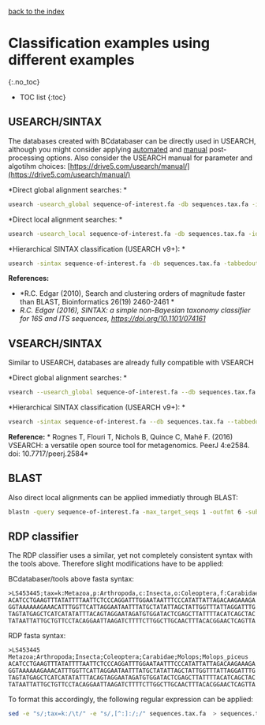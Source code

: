 [back to the index](./index.md)

# Classification examples using different examples
{:.no_toc}

* TOC list
{:toc}

## USEARCH/SINTAX

The databases created with BCdatabaser can be directly used in USEARCH, although you might consider applying [automated](./postprocessing.md) and [manual](./postprocessing_manual.md) post-processing options. 
Also consider the USEARCH manual for parameter and algotihm choices: [https://drive5.com/usearch/manual/](https://drive5.com/usearch/manual/)

*Direct global alignment searches: *
```sh 
usearch -usearch_global sequence-of-interest.fa -db sequences.tax.fa -id 0.97 -uc zotus.directglobal.uc -strand both
```

*Direct local alignment searches: *
```sh 
usearch -usearch_local sequence-of-interest.fa -db sequences.tax.fa -id 0.97 -uc zotus.directglobal.uc -strand both
```

*Hierarchical SINTAX classification (USEARCH v9+): *
```sh 
usearch -sintax sequence-of-interest.fa -db sequences.tax.fa -tabbedout zotus.directglobal.sintax -strand both -sintax_cutoff 0.8
```

**References:**

* *R.C. Edgar (2010), Search and clustering orders of magnitude faster than BLAST, Bioinformatics 26(19) 2460-2461 *
* *R.C. Edgar (2016), SINTAX: a simple non-Bayesian taxonomy classifier for 16S and ITS sequences, https://doi.org/10.1101/074161*

## VSEARCH/SINTAX

Similar to USEARCH, databases are already fully compatible with VSEARCH


*Direct global alignment searches: *
```sh 
vsearch --usearch_global sequence-of-interest.fa --db sequences.tax.fa --id 0.97 --uc zotus.directglobal.uc --strand both
```
*Hierarchical SINTAX classification (USEARCH v9+): *
```sh 
vsearch -sintax sequence-of-interest.fa --db sequences.tax.fa --tabbedout zotus.directglobal.sintax --strand both --sintax_cutoff 0.8
```

**Reference:** * Rognes T, Flouri T, Nichols B, Quince C, Mahé F. (2016) VSEARCH: a versatile open source tool for metagenomics. PeerJ 4:e2584. doi: 10.7717/peerj.2584*

## BLAST

Also direct local alignments can be applied immediatly through BLAST: 

```sh
blastn -query sequence-of-interest.fa -max_target_seqs 1 -outfmt 6 -subject sequences.tax.fa > tabular.out
```

## RDP classifier

The RDP classifier uses a similar, yet not completely consistent syntax with the tools above. Therefore slight modifications have to be applied:

BCdatabaser/tools above fasta syntax: 
```
>LS453445;tax=k:Metazoa,p:Arthropoda,c:Insecta,o:Coleoptera,f:Carabidae,g:Molops,s:Molops_piceus;
ACATCCTGAAGTTTATATTTTAATTCTCCCAGGATTTGGAATAATTTCCCATATTATTAGACAAGAAAGA
GGTAAAAAAGAAACATTTGGTTCATTAGGAATAATTTATGCTATATTAGCTATTGGTTTATTAGGATTTG
TAGTATGAGCTCATCATATATTTACAGTAGGAATAGATGTGGATACTCGAGCTTATTTTACATCAGCTAC
TATAATTATTGCTGTTCCTACAGGAATTAAGATCTTTTCTTGGCTTGCAACTTTACACGGAACTCAGTTA
```

RDP fasta syntax:
```
>LS453445	Metazoa;Arthropoda;Insecta;Coleoptera;Carabidae;Molops;Molops_piceus
ACATCCTGAAGTTTATATTTTAATTCTCCCAGGATTTGGAATAATTTCCCATATTATTAGACAAGAAAGA
GGTAAAAAAGAAACATTTGGTTCATTAGGAATAATTTATGCTATATTAGCTATTGGTTTATTAGGATTTG
TAGTATGAGCTCATCATATATTTACAGTAGGAATAGATGTGGATACTCGAGCTTATTTTACATCAGCTAC
TATAATTATTGCTGTTCCTACAGGAATTAAGATCTTTTCTTGGCTTGCAACTTTACACGGAACTCAGTTA
```

To format this accordingly, the following regular expression can be applied: 

```sh
sed -e "s/;tax=k:/\t/" -e "s/,[^:]:/;/" sequences.tax.fa  > sequences.tax.rdp.fa 
```



